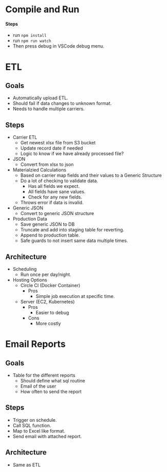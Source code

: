 # Compile and Run

#### Steps
* run `npm install`
* run `npm run watch`
* Then press debug in VSCode debug menu.

# ETL

## Goals
  * Automatically upload ETL.
  * Should fail if data changes to unknown format.
  * Needs to handle multiple carriers.

## Steps
  * Carrier ETL
    * Get newest xlsx file from S3 bucket
    * Update record date if needed
    * Logic to know if we have already processed file?
  * JSON
    * Convert from xlsx to json
  * Materialzied Calculations
    * Based on carrier map fields and their values to a Generic Structure
    * Do a lot of checking to validate data.
      * Has all fields we expect.
      * All fields have sane values.
      * Check for any new fields.
    * Throws error if data is invalid.
  * Generic JSON
    * Convert to generic JSON structure
  * Production Data
    * Save generic JSON to DB
    * Truncate and add into staging table for reverting.
    * Append to production table.
    * Safe guards to not insert same data multiple times.

## Architecture
  * Scheduling
    * Run once per day/night.
  * Hosting Options
    * Circle CI (Docker Container)
      * Pros
        * Simple job execution at specific time.
    * Server (EC2, Kubernetes)
      * Pros
        * Easier to debug
      * Cons
        * More costly

# Email Reports

## Goals
  * Table for the different reports
    * Should define what sql routine
    * Email of the user
    * How often to send the report

## Steps
  * Trigger on schedule.
  * Call SQL function.
  * Map to Excel like format.
  * Send email with attached report.

## Architecture
  * Same as ETL